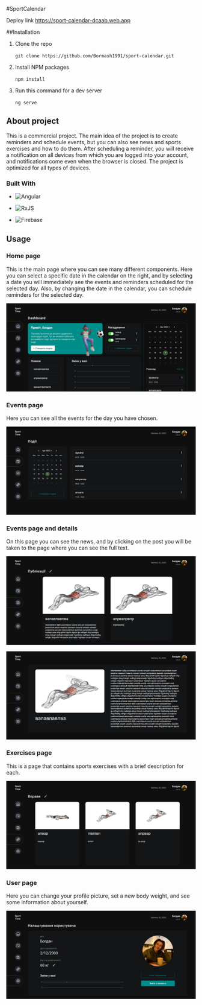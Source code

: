 #SportCalendar

Deploy link https://sport-calendar-dcaab.web.app

##Installation

1. Clone the repo

	`git clone https://github.com/Bormash1991/sport-calendar.git`

2. Install NPM packages

	`npm install`

3. Run this command for a dev server

	`ng serve`

## About project 
This is a commercial project. The main idea of the project is to create reminders and schedule events, but you can also see news and sports exercises and how to do them. After scheduling a reminder, you will receive a notification on all devices from which you are logged into your account, and notifications come even when the browser is closed. The project is optimized for all types of devices.

### Built With
- ![Angular](https://img.shields.io/badge/angular-%23DD0031.svg?style=for-the-badge&logo=angular&logoColor=white)

- ![RxJS](https://img.shields.io/badge/rxjs-%23B7178C.svg?style=for-the-badge&logo=reactivex&logoColor=white)

- ![Firebase](https://img.shields.io/badge/firebase-%23039BE5.svg?style=for-the-badge&logo=firebase)

## Usage

### Home page 
This is the main page where you can see many different components. Here you can select a specific date in the calendar on the right, and by selecting a date you will immediately see the events and reminders scheduled for the selected day. Also, by changing the date in the calendar, you can schedule reminders for the selected day.

[![home-page](https://github.com/Bormash1991/sport-calendar/blob/main/demo-img/home-page.png?raw=true "home-page")](https://github.com/Bormash1991/sport-calendar/blob/main/demo-img/home-page.png?raw=true "home-page")

### Events page 

Here you can see all the events for the day you have chosen.

[![events-page](https://github.com/Bormash1991/sport-calendar/blob/main/demo-img/event-page.png?raw=true "events-page")](https://github.com/Bormash1991/sport-calendar/blob/main/demo-img/event-page.png?raw=true "events-page")

### Events page and details

On this page you can see the news, and by clicking on the post you will be taken to the page where you can see the full text.

[![events-page](https://github.com/Bormash1991/sport-calendar/blob/main/demo-img/posts-page.png?raw=true "events-page")](https://github.com/Bormash1991/sport-calendar/blob/main/demo-img/posts-page.png?raw=true "events-page")

[![post-details](https://github.com/Bormash1991/sport-calendar/blob/main/demo-img/post-details.png?raw=true "post-details")](https://github.com/Bormash1991/sport-calendar/blob/main/demo-img/post-details.png?raw=true "post-details")

### Exercises page

This is a page that contains sports exercises with a brief description for each.

[![exercises-page](https://github.com/Bormash1991/sport-calendar/blob/main/demo-img/exrcise-page.png?raw=true "exercises-page")](https://github.com/Bormash1991/sport-calendar/blob/main/demo-img/exrcise-page.png?raw=true "exercises-page")

### User page

Here you can change your profile picture, set a new body weight, and see some information about yourself.

[![user-page](https://github.com/Bormash1991/sport-calendar/blob/main/demo-img/user.png?raw=true "user-page")](https://github.com/Bormash1991/sport-calendar/blob/main/demo-img/user.png?raw=true "user-page")
